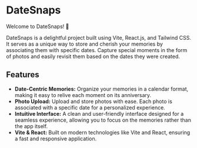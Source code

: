 # DateSnaps

Welcome to DateSnaps! 📸

DateSnaps is a delightful project built using Vite, React.js, and Tailwind CSS. It serves as a unique way to store and cherish your memories by associating them with specific dates. Capture special moments in the form of photos and easily revisit them based on the dates they were created.

## Features

- **Date-Centric Memories:** Organize your memories in a calendar format, making it easy to relive each moment on its anniversary.
- **Photo Upload:** Upload and store photos with ease. Each photo is associated with a specific date for a personalized experience.
- **Intuitive Interface:** A clean and user-friendly interface designed for a seamless experience, allowing you to focus on the memories rather than the app itself.
- **Vite & React:** Built on modern technologies like Vite and React, ensuring a fast and responsive application.
